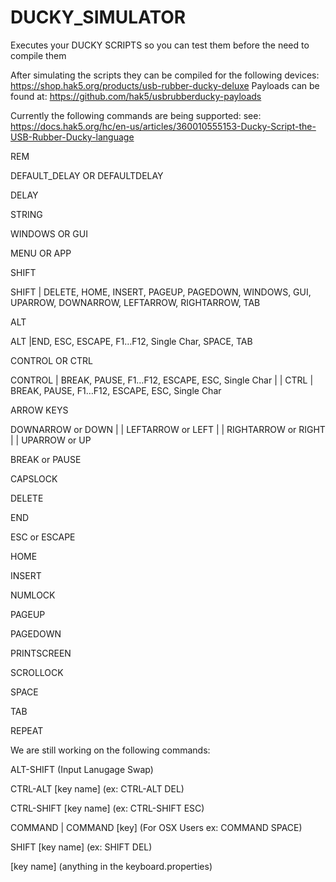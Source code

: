 # DUCKY_SIMULATOR
Executes your DUCKY SCRIPTS so you can test them before the need to compile them

After simulating the scripts they can be compiled for the following devices:
  https://shop.hak5.org/products/usb-rubber-ducky-deluxe
Payloads can be found at:
  https://github.com/hak5/usbrubberducky-payloads


Currently the following commands are being supported:
see: https://docs.hak5.org/hc/en-us/articles/360010555153-Ducky-Script-the-USB-Rubber-Ducky-language


REM

DEFAULT_DELAY OR DEFAULTDELAY

DELAY

STRING

WINDOWS OR GUI

MENU OR APP

SHIFT

  SHIFT | DELETE, HOME, INSERT, PAGEUP, PAGEDOWN, WINDOWS, GUI, UPARROW, DOWNARROW, LEFTARROW, RIGHTARROW, TAB

ALT

  ALT |END, ESC, ESCAPE, F1…F12, Single Char, SPACE, TAB

CONTROL OR CTRL

   CONTROL | BREAK, PAUSE, F1…F12, ESCAPE, ESC, Single Char | | CTRL | BREAK, PAUSE, F1…F12, ESCAPE, ESC, Single Char

ARROW KEYS

   DOWNARROW or DOWN | | LEFTARROW or LEFT | | RIGHTARROW or RIGHT | | UPARROW or UP

BREAK or PAUSE

CAPSLOCK

DELETE

END

ESC or ESCAPE

HOME

INSERT

NUMLOCK

PAGEUP

PAGEDOWN

PRINTSCREEN

SCROLLOCK

SPACE

TAB

REPEAT



We are still working on the following commands:

   ALT-SHIFT (Input Lanugage Swap)

   CTRL-ALT [key name] (ex: CTRL-ALT DEL)

   CTRL-SHIFT [key name] (ex: CTRL-SHIFT ESC)

   COMMAND | COMMAND [key] (For OSX Users ex: COMMAND SPACE)

   SHIFT [key name] (ex: SHIFT DEL)

   [key name] (anything in the keyboard.properties)

